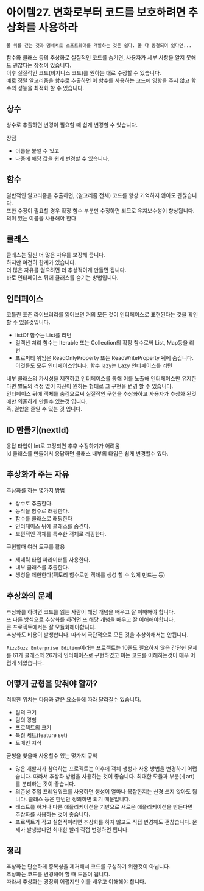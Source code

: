 # 아이템27. 변화로부터 코드를 보호하려면 추상화를 사용하라
`물 위를 걷는 것과 명세서로 소프트웨어를 개발하는 것은 쉽다. 둘 다 동결되어 있다면...`<br>

함수와 클래스 등의 추상화로 실질적인 코드를 숨기면, 사용자가 세부 사항을 알지 못해도 괜찮다는 장점이 있습니다.<br>
이후 실질적인 코드(비지니스 코드)를 원하는 대로 수정할 수 있습니다.<br>
예로 정렬 알고리즘을 함수로 추출하면 이 함수를 사용하는 코드에 영향을 주지 않고 함수의 성능을 최적화 할 수 있습니다.


## 상수
상수로 추출하면 변경이 필요할 때 쉽게 변경할 수 있습니다.

장점
- 이름을 붙일 수 있고
- 나중에 해당 값을 쉽게 변경할 수 있습니다.

## 함수
일반적인 알고리즘을 추출하면, (알고리즘 전체) 코드를 항상 기억하지 않아도 괜찮습니다.<br>
또한 수정이 필요할 경우 확장 함수 부분만 수정하면 되므로 유지보수성이 향상됩니다.
의미 있는 이름을 사용해야 한다

## 클래스
클래스는 훨씬 더 많은 자유를 보장해 줍니다.<br>
하지만 여전히 한계가 있습니다.<br>
더 많은 자유를 얻으려면 더 추상적이게 만들면 됩니다.<br>
바로 인터페이스 뒤에 클래스를 숨기는 방법입니다.

## 인터페이스
코틀린 표준 라이브러리를 읽어보면 거의 모든 것이 인터페이스로 표현된다는 것을 확인할 수 있을것입니다.
- listOf 함수는 List를 리턴
- 컬렉션 처리 함수는 Iterable 또는 Collection의 확장 함수로써 List, Map등을 리턴
- 프로퍼티 위임은 ReadOnlyProperty 또는 ReadWriteProperty 뒤에 숨깁니다. 이것들도 모두 인터페이스입니다. 함수 lazy는 Lazy 인터페이스를 리턴 

내부 클래스의 가시성을 제한하고 인터페이스를 통해 이를 노출해 인터페이스만 유지한다면 별도의 걱정 없이 자신이 원하는 형태로 그 구현을 변경 할 수 있습니다.<br>
인터페이스 뒤에 객체를 숨김으로써 실질적인 구현을 추상화하고 사용자가 추상화 된것에만 의존하게 만들수 있는것 입니다.<br>
즉, 결합을 줄일 수 있는 것 입니다.

## ID 만들기(nextId)
응답 타입이 Int로 고정되면 추후 수정하기가 어려움<br>
Id 클래스를 만들어서 응답하면 클래스 내부의 타입은 쉽게 변경할수 있다.

## 추상화가 주는 자유
추상화를 하는 몇가지 방법
- 상수로 추출한다.
- 동작을 함수로 래핑한다.
- 함수를 클래스로 래핑한다
- 인터페이스 뒤에 클래스를 숨긴다.
- 보편적인 객체를 특수한 객체로 래핑한다.

구현할때 여러 도구를 활용
- 제네릭 타입 파라미터를 사용한다.
- 내부 클래스를 추출한다.
- 생성을 제한한다(팩토리 함수로만 객체를 생성 할 수 있게 만드는 등)

## 추상화의 문제
추상화를 하려면 코드를 읽는 사람이 해당 개념을 배우고 잘 이해해야 합니다.<br>
또 다른 방식으로 추상화를 하려면 또 해당 개념을 배우고 잘 이해해야합니다.<br>
큰 프로젝트에서는 잘 모듈화해야합니다.<br>
추상화도 비용이 발생합니다. 따라서 극단적으로 모든 것을 추상화해서는 안됩니다.

`FizzBuzz Enterprise Edition`이라는 프로젝트는 10줄도 필요하지 않은 간단한 문제를 61개 클래스와 26개의 인터페이스로 구현하였고 이는 코드를 이해하는것이 매우 어렵게 되었습니다.<br>

## 어떻게 균형을 맞춰야 할까?
적확한 위치는 다음과 같은 요소들에 따라 달라질수 있습니다.
- 팀의 크기
- 팀의 경험
- 프로젝트의 크기
- 특징 세트(feature set)
- 도메인 지식

균형을 찾을때 사용할수 있는 몇가지 규칙
- 많은 개발자가 참여하는 프로젝트는 이후에 객체 생성과 사용 방법을 변경하기 어렵습니다. 따라서 추상화 방법을 사용하는 것이 좋습니다. 최대한 모듈과 부분(ㅔart)를 분리하는 것이 좋습니다.
- 의존성 주입 프레임워크를 사용하면 생성이 얼마나 복잡한지는 신경 쓰지 않아도 됩니다. 클래스 등은 한번만 정의하면 되기 때문입니다.
- 테스트를 하거나 다른 애플리케이션을 기반으로 새로운 애플리케이션을 만든다면 추상화를 사용하는 것이 좋습니다.
- 프로젝트가 작고 실험적이라면 추상화를 하지 않고도 직접 변경해도 괜찮습니다. 문제가 발생했다면 최대한 빨리 직접 변경하면 됩니다.

## 정리
추상화는 단순하게 중복성을 제거해서 코드를 구성하기 위한것이 아닙니다.<br>
추상화는 코드를 변경해야 할 때 도움이 됩니다.<br>
따라서 추상화는 굉장히 어렵지만 이를 배우고 이해해야 합니다.
